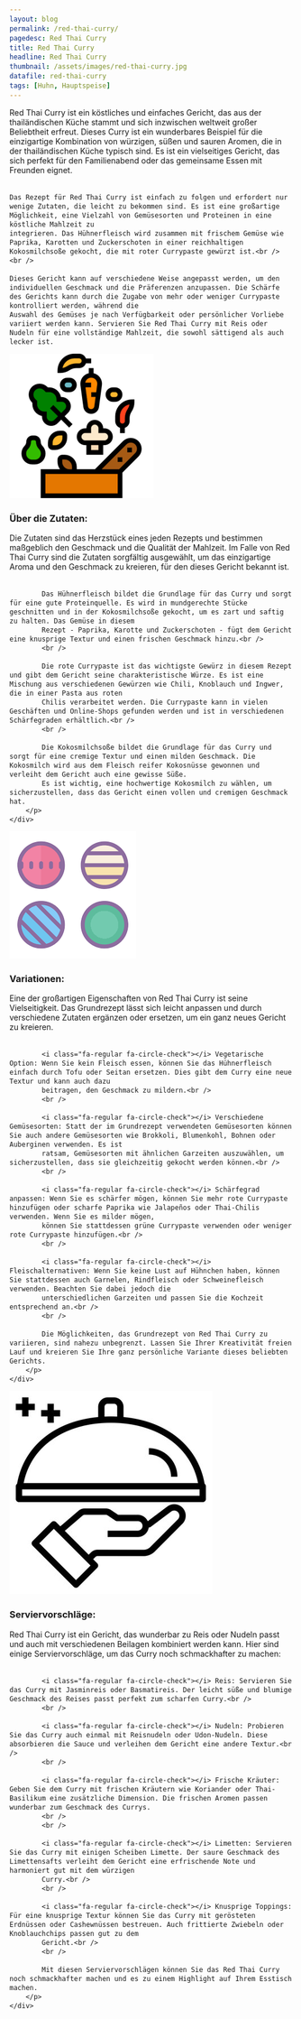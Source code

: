 ```yaml
---
layout: blog
permalink: /red-thai-curry/
pagedesc: Red Thai Curry
title: Red Thai Curry
headline: Red Thai Curry
thumbnail: /assets/images/red-thai-curry.jpg
datafile: red-thai-curry
tags: [Huhn, Hauptspeise]
---
```

<!-- Einleitungstext -->
<p>
    Red Thai Curry ist ein köstliches und einfaches Gericht, das aus der thailändischen Küche stammt und sich inzwischen weltweit großer Beliebtheit erfreut. Dieses Curry ist ein wunderbares Beispiel für die einzigartige Kombination von
    würzigen, süßen und sauren Aromen, die in der thailändischen Küche typisch sind. Es ist ein vielseitiges Gericht, das sich perfekt für den Familienabend oder das gemeinsame Essen mit Freunden eignet.<br />
    <br />

    Das Rezept für Red Thai Curry ist einfach zu folgen und erfordert nur wenige Zutaten, die leicht zu bekommen sind. Es ist eine großartige Möglichkeit, eine Vielzahl von Gemüsesorten und Proteinen in eine köstliche Mahlzeit zu
    integrieren. Das Hühnerfleisch wird zusammen mit frischem Gemüse wie Paprika, Karotten und Zuckerschoten in einer reichhaltigen Kokosmilchsoße gekocht, die mit roter Currypaste gewürzt ist.<br />
    <br />

    Dieses Gericht kann auf verschiedene Weise angepasst werden, um den individuellen Geschmack und die Präferenzen anzupassen. Die Schärfe des Gerichts kann durch die Zugabe von mehr oder weniger Currypaste kontrolliert werden, während die
    Auswahl des Gemüses je nach Verfügbarkeit oder persönlicher Vorliebe variiert werden kann. Servieren Sie Red Thai Curry mit Reis oder Nudeln für eine vollständige Mahlzeit, die sowohl sättigend als auch lecker ist.
</p>

<!-- Zutaten> -->
<div class="row" style="margin-bottom: 20px;">
    <div class="col-12 col-lg-4">
        <img src="/assets/images/zutaten.png" alt="Zutaten" />
    </div>
    <div class="col-12 col-lg">
        <h3>Über die Zutaten:</h3>
        <p>
            Die Zutaten sind das Herzstück eines jeden Rezepts und bestimmen maßgeblich den Geschmack und die Qualität der Mahlzeit. Im Falle von Red Thai Curry sind die Zutaten sorgfältig ausgewählt, um das einzigartige Aroma und den
            Geschmack zu kreieren, für den dieses Gericht bekannt ist.<br />
            <br />

            Das Hühnerfleisch bildet die Grundlage für das Curry und sorgt für eine gute Proteinquelle. Es wird in mundgerechte Stücke geschnitten und in der Kokosmilchsoße gekocht, um es zart und saftig zu halten. Das Gemüse in diesem
            Rezept - Paprika, Karotte und Zuckerschoten - fügt dem Gericht eine knusprige Textur und einen frischen Geschmack hinzu.<br />
            <br />

            Die rote Currypaste ist das wichtigste Gewürz in diesem Rezept und gibt dem Gericht seine charakteristische Würze. Es ist eine Mischung aus verschiedenen Gewürzen wie Chili, Knoblauch und Ingwer, die in einer Pasta aus roten
            Chilis verarbeitet werden. Die Currypaste kann in vielen Geschäften und Online-Shops gefunden werden und ist in verschiedenen Schärfegraden erhältlich.<br />
            <br />

            Die Kokosmilchsoße bildet die Grundlage für das Curry und sorgt für eine cremige Textur und einen milden Geschmack. Die Kokosmilch wird aus dem Fleisch reifer Kokosnüsse gewonnen und verleiht dem Gericht auch eine gewisse Süße.
            Es ist wichtig, eine hochwertige Kokosmilch zu wählen, um sicherzustellen, dass das Gericht einen vollen und cremigen Geschmack hat.
        </p>
    </div>
</div>

<!-- Variationen -->
<div class="row" style="margin-bottom: 20px;">
    <div class="col-12 col-lg-4">
        <img src="/assets/images/variations.png" alt="Variationen" />
    </div>
    <div class="col-12 col-lg">
        <h3>Variationen:</h3>
        <p>
            Eine der großartigen Eigenschaften von Red Thai Curry ist seine Vielseitigkeit. Das Grundrezept lässt sich leicht anpassen und durch verschiedene Zutaten ergänzen oder ersetzen, um ein ganz neues Gericht zu kreieren.<br />
            <br />

            <i class="fa-regular fa-circle-check"></i> Vegetarische Option: Wenn Sie kein Fleisch essen, können Sie das Hühnerfleisch einfach durch Tofu oder Seitan ersetzen. Dies gibt dem Curry eine neue Textur und kann auch dazu
            beitragen, den Geschmack zu mildern.<br />
            <br />

            <i class="fa-regular fa-circle-check"></i> Verschiedene Gemüsesorten: Statt der im Grundrezept verwendeten Gemüsesorten können Sie auch andere Gemüsesorten wie Brokkoli, Blumenkohl, Bohnen oder Auberginen verwenden. Es ist
            ratsam, Gemüsesorten mit ähnlichen Garzeiten auszuwählen, um sicherzustellen, dass sie gleichzeitig gekocht werden können.<br />
            <br />

            <i class="fa-regular fa-circle-check"></i> Schärfegrad anpassen: Wenn Sie es schärfer mögen, können Sie mehr rote Currypaste hinzufügen oder scharfe Paprika wie Jalapeños oder Thai-Chilis verwenden. Wenn Sie es milder mögen,
            können Sie stattdessen grüne Currypaste verwenden oder weniger rote Currypaste hinzufügen.<br />
            <br />

            <i class="fa-regular fa-circle-check"></i> Fleischalternativen: Wenn Sie keine Lust auf Hühnchen haben, können Sie stattdessen auch Garnelen, Rindfleisch oder Schweinefleisch verwenden. Beachten Sie dabei jedoch die
            unterschiedlichen Garzeiten und passen Sie die Kochzeit entsprechend an.<br />
            <br />

            Die Möglichkeiten, das Grundrezept von Red Thai Curry zu variieren, sind nahezu unbegrenzt. Lassen Sie Ihrer Kreativität freien Lauf und kreieren Sie Ihre ganz persönliche Variante dieses beliebten Gerichts.
        </p>
    </div>
</div>

<!-- Serviervorschläge -->
<div class="row" style="margin-bottom: 20px;">
    <div class="col-12 col-lg-4">
        <img src="/assets/images/serving-tips.jpg" alt="Variationen" />
    </div>
    <div class="col-12 col-lg">
        <h3>Serviervorschläge:</h3>
        <p>
            Red Thai Curry ist ein Gericht, das wunderbar zu Reis oder Nudeln passt und auch mit verschiedenen Beilagen kombiniert werden kann. Hier sind einige Serviervorschläge, um das Curry noch schmackhafter zu machen:<br />
            <br />

            <i class="fa-regular fa-circle-check"></i> Reis: Servieren Sie das Curry mit Jasminreis oder Basmatireis. Der leicht süße und blumige Geschmack des Reises passt perfekt zum scharfen Curry.<br />
            <br />

            <i class="fa-regular fa-circle-check"></i> Nudeln: Probieren Sie das Curry auch einmal mit Reisnudeln oder Udon-Nudeln. Diese absorbieren die Sauce und verleihen dem Gericht eine andere Textur.<br />
            <br />

            <i class="fa-regular fa-circle-check"></i> Frische Kräuter: Geben Sie dem Curry mit frischen Kräutern wie Koriander oder Thai-Basilikum eine zusätzliche Dimension. Die frischen Aromen passen wunderbar zum Geschmack des Currys.
            <br />
            <br />

            <i class="fa-regular fa-circle-check"></i> Limetten: Servieren Sie das Curry mit einigen Scheiben Limette. Der saure Geschmack des Limettensafts verleiht dem Gericht eine erfrischende Note und harmoniert gut mit dem würzigen
            Curry.<br />
            <br />

            <i class="fa-regular fa-circle-check"></i> Knusprige Toppings: Für eine knusprige Textur können Sie das Curry mit gerösteten Erdnüssen oder Cashewnüssen bestreuen. Auch frittierte Zwiebeln oder Knoblauchchips passen gut zu dem
            Gericht.<br />
            <br />

            Mit diesen Serviervorschlägen können Sie das Red Thai Curry noch schmackhafter machen und es zu einem Highlight auf Ihrem Esstisch machen.
        </p>
    </div>
</div>